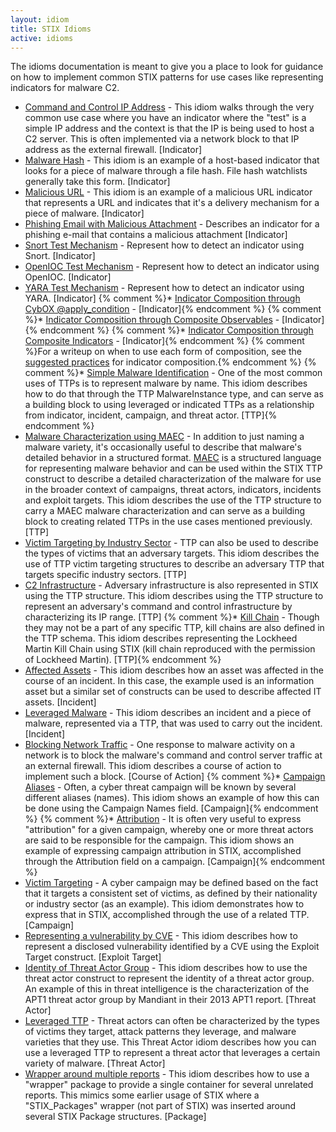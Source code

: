 ```yaml
---
layout: idiom
title: STIX Idioms
active: idioms
---
```


The idioms documentation is meant to give you a place to look for guidance on how to implement common STIX patterns for use cases  like representing indicators for malware C2.

* [Command and Control IP Address](c2-indicator) - This idiom walks through the very common use case where you have an indicator where the "test" is a simple IP address and the context is that the IP is being used to host a C2 server. This is often implemented via a network block to that IP address as the external firewall. [Indicator]
* [Malware Hash](malware-hash) - This idiom is an example of a host-based indicator that looks for a piece of malware through a file hash. File hash watchlists generally take this form. [Indicator]
* [Malicious URL](malicious-url) - This idiom is an example of a malicious URL indicator that represents a URL and indicates that it's a delivery mechanism for a piece of malware. [Indicator]
* [Phishing Email with Malicious Attachment](malicious-email-attachment) - Describes an indicator for a phishing e-mail that contains a malicious attachment [Indicator]
* [Snort Test Mechanism](snort-test-mechanism) - Represent how to detect an indicator using Snort. [Indicator]
* [OpenIOC Test Mechanism](openioc-test-mechanism) - Represent how to detect an indicator using OpenIOC. [Indicator]
* [YARA Test Mechanism](yara-test-mechanism) - Represent how to detect an indicator using YARA. [Indicator]
{% comment %}* [Indicator Composition through CybOX @apply_condition](apply-condition) - [Indicator]{% endcomment %}
{% comment %}* [Indicator Composition through Composite Observables](observable-composition) - [Indicator]{% endcomment %}
{% comment %}* [Indicator Composition through Composite Indicators](indicator-composition) - [Indicator]{% endcomment %}
{% comment %}For a writeup on when to use each form of composition, see the [suggested practices](/data-model/{{site.current_version}}/indicator/IndicatorType#suggested-practices-composition) for indicator composition.{% endcomment %}
{% comment %}* [Simple Malware Identification](simple-malware) - One of the most common uses of TTPs is to represent malware by name. This idiom describes how to do that through the TTP MalwareInstance type, and can serve as a building block to using leveraged or indicated TTPs as a relationship from indicator, incident, campaign, and threat actor. [TTP]{% endcomment %}
* [Malware Characterization using MAEC](maec-malware) - In addition to just naming a malware variety, it's occasionally useful to describe that malware's detailed behavior in a structured format. [MAEC](http://maec.mitre.org) is a structured language for representing malware behavior and can be used within the STIX TTP construct to describe a detailed characterization of the malware for use in the broader context of campaigns, threat actors, indicators, incidents and exploit targets. This idiom describes the use of the TTP structure to carry a MAEC malware characterization and can serve as a building block to creating related TTPs in the use cases mentioned previously. [TTP]
* [Victim Targeting by Industry Sector](industry-sector) - TTP can also be used to describe the types of victims that an adversary targets. This idiom describes the use of TTP victim targeting structures to describe an adversary TTP that targets specific industry sectors. [TTP]
* [C2 Infrastructure](c2-ip-range) - Adversary infrastructure is also represented in STIX using the TTP structure. This idiom describes using the TTP structure to represent an adversary's command and control infrastructure by characterizing its IP range. [TTP]
{% comment %}* [Kill Chain](kill-chain) - Though they may not be a part of any specific TTP, kill chains are also defined in the TTP schema. This idiom describes representing the Lockheed Martin Kill Chain using STIX (kill chain reproduced with the permission of Lockheed Martin). [TTP]{% endcomment %}
* [Affected Assets](affected-assets) - This idiom describes how an asset was affected in the course of an incident. In this case, the example used is an information asset but a similar set of constructs can be used to describe affected IT assets. [Incident]
* [Leveraged Malware](incident-malware) - This idiom describes an incident and a piece of malware, represented via a TTP, that was used to carry out the incident. [Incident]
* [Blocking Network Traffic](block-network-traffic) - One response to malware activity on a network is to block the malware's command and control server traffic at an external firewall. This idiom describes a course of action to implement such a block. [Course of Action]
{% comment %}* [Campaign Aliases](aliases) - Often, a cyber threat campaign will be known by several different aliases (names). This idiom shows an example of how this can be done using the Campaign Names field. [Campaign]{% endcomment %}
{% comment %}* [Attribution](attribution) - It is often very useful to express "attribution" for a given campaign, whereby one or more threat actors are said to be responsible for the campaign. This idiom shows an example of expressing campaign attribution in STIX, accomplished through the Attribution field on a campaign. [Campaign]{% endcomment %}
* [Victim Targeting](victim-targeting) - A cyber campaign may be defined based on the fact that it targets a consistent set of victims, as defined by their nationality or industry sector (as an example). This idiom demonstrates how to express that in STIX, accomplished through the use of a related TTP. [Campaign]
* [Representing a vulnerability by CVE](cve) - This idiom describes how to represent a disclosed vulnerability identified by a CVE using the Exploit Target construct. [Exploit Target]
* [Identity of Threat Actor Group](identity-group) - This idiom describes how to use the threat actor construct to represent the identity of a threat actor group. An example of this in threat intelligence is the characterization of the APT1 threat actor group by Mandiant in their 2013 APT1 report. [Threat Actor]
* [Leveraged TTP](leveraged-ttp) - Threat actors can often be characterized by the types of victims they target, attack patterns they leverage, and malware varieties that they use. This Threat Actor idiom describes how you can use a leveraged TTP to represent a threat actor that leverages a certain variety of malware. [Threat Actor]
* [Wrapper around multiple reports](wrapper) - This idiom describes how to use a "wrapper" package to provide a single container for several unrelated reports. This mimics some earlier usage of STIX where a "STIX_Packages" wrapper (not part of STIX) was inserted around several STIX Package structures. [Package]
